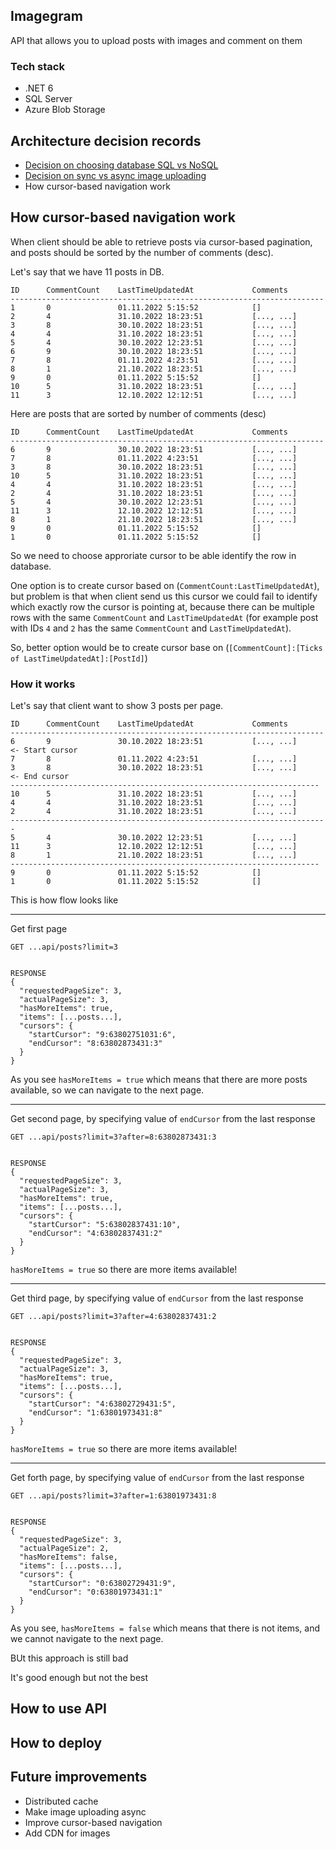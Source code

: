 ## Imagegram

API that allows you to upload posts with images and comment on them

### Tech stack
- .NET 6 
- SQL Server
- Azure Blob Storage

## Architecture decision records
- [Decision on choosing database SQL vs NoSQL](https://github.com/shamil-sadigov/Imagegram/blob/master/docs/Decision%20on%20Database.SQL%20vs%20NoSQL.md)
- [Decision on sync vs async image uploading](https://github.com/shamil-sadigov/Imagegram/blob/master/docs/Decision%20on%20sync%20vs%20async%20image%20uploading.md)
- How cursor-based navigation work

## How cursor-based navigation work

When client should be able to retrieve posts via cursor-based pagination, and posts should be sorted by the number of comments (desc).


Let's say that we have 11 posts in DB.

```
ID      CommentCount    LastTimeUpdatedAt             Comments
----------------------------------------------------------------------
1       0               01.11.2022 5:15:52            []   
2       4               31.10.2022 18:23:51           [..., ...] 
3       8               30.10.2022 18:23:51           [..., ...]
4       4               31.10.2022 18:23:51           [..., ...]      
5       4               30.10.2022 12:23:51           [..., ...]      
6       9               30.10.2022 18:23:51           [..., ...]
7       8               01.11.2022 4:23:51            [..., ...]      
8       1               21.10.2022 18:23:51           [..., ...] 
9       0               01.11.2022 5:15:52            []      
10      5               31.10.2022 18:23:51           [..., ...]      
11      3               12.10.2022 12:12:51           [..., ...]    
```

Here are posts that are sorted by number of comments (desc)

```
ID      CommentCount    LastTimeUpdatedAt             Comments
----------------------------------------------------------------------
6       9               30.10.2022 18:23:51           [..., ...]
7       8               01.11.2022 4:23:51            [..., ...]      
3       8               30.10.2022 18:23:51           [..., ...]
10      5               31.10.2022 18:23:51           [..., ...]      
4       4               31.10.2022 18:23:51           [..., ...]      
2       4               31.10.2022 18:23:51           [..., ...] 
5       4               30.10.2022 12:23:51           [..., ...]      
11      3               12.10.2022 12:12:51           [..., ...]      
8       1               21.10.2022 18:23:51           [..., ...] 
9       0               01.11.2022 5:15:52            []      
1       0               01.11.2022 5:15:52            []   
```

So we need to choose approriate cursor to be able identify the row in database.

One option is to  create cursor based on (`CommentCount:LastTimeUpdatedAt`), but problem is that when client send us this cursor we could fail to identify which exactly row the cursor is pointing at, because there can be multiple rows with the same `CommentCount` and `LastTimeUpdatedAt` (for example post with IDs `4` and `2` has the same `CommentCount` and `LastTimeUpdatedAt`).

So, better option would be to create cursor base on (`[CommentCount]:[Ticks of LastTimeUpdatedAt]:[PostId]`)


### How it works

Let's say that client want to show 3 posts per page.

```
ID      CommentCount    LastTimeUpdatedAt             Comments
----------------------------------------------------------------------
6       9               30.10.2022 18:23:51           [..., ...]          <- Start cursor
7       8               01.11.2022 4:23:51            [..., ...]      
3       8               30.10.2022 18:23:51           [..., ...]          <- End cursor
---------------------------------------------------------------------
10      5               31.10.2022 18:23:51           [..., ...]          
4       4               31.10.2022 18:23:51           [..., ...]      
2       4               31.10.2022 18:23:51           [..., ...] 
-----------------------------------------------------------------------
5       4               30.10.2022 12:23:51           [..., ...]      
11      3               12.10.2022 12:12:51           [..., ...]      
8       1               21.10.2022 18:23:51           [..., ...] 
---------------------------------------------------------------------
9       0               01.11.2022 5:15:52            []      
1       0               01.11.2022 5:15:52            []   
```

This is how flow looks like

---

Get first page


```
GET ...api/posts?limit=3


RESPONSE 
{
  "requestedPageSize": 3,
  "actualPageSize": 3,
  "hasMoreItems": true,
  "items": [...posts...],
  "cursors": {
    "startCursor": "9:63802751031:6",
    "endCursor": "8:63802873431:3"
  }
}

```

As you see `hasMoreItems = true` which means that there are more posts available, so we can navigate to the next page.

---

Get second page, by specifying value of `endCursor` from the last response

```
GET ...api/posts?limit=3?after=8:63802873431:3


RESPONSE 
{
  "requestedPageSize": 3,
  "actualPageSize": 3,
  "hasMoreItems": true,
  "items": [...posts...],
  "cursors": {
    "startCursor": "5:63802837431:10",
    "endCursor": "4:63802837431:2"
  }
}

```

`hasMoreItems = true` so there are more items available!

---

Get third page, by specifying value of `endCursor` from the last response

```
GET ...api/posts?limit=3?after=4:63802837431:2


RESPONSE 
{
  "requestedPageSize": 3,
  "actualPageSize": 3,
  "hasMoreItems": true,
  "items": [...posts...],
  "cursors": {
    "startCursor": "4:63802729431:5",
    "endCursor": "1:63801973431:8"
  }
}

```

`hasMoreItems = true` so there are more items available!

---

Get forth page, by specifying value of `endCursor` from the last response

```
GET ...api/posts?limit=3?after=1:63801973431:8


RESPONSE 
{
  "requestedPageSize": 3,
  "actualPageSize": 2,
  "hasMoreItems": false,
  "items": [...posts...],
  "cursors": {
    "startCursor": "0:63802729431:9",
    "endCursor": "0:63801973431:1"
  }
}

```

As you see, `hasMoreItems = false` which means that there is not items, and we cannot navigate to the next page.








BUt this approach is still bad

It's good enough but not the best


## How to use API


## How to deploy


## Future improvements
- Distributed cache
- Make image uploading async
- Improve cursor-based navigation
- Add CDN for images

